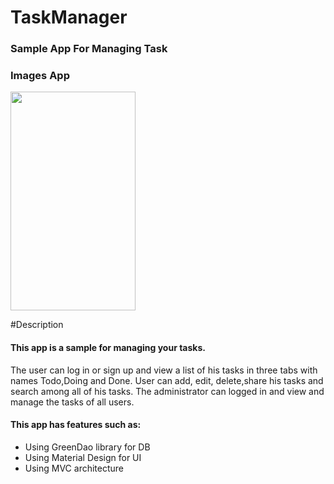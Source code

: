 # TaskManager
### Sample App For Managing Task
### Images App
<p float="left">
<img src="https://user-images.githubusercontent.com/54942560/98394985-691ce900-2010-11eb-9c51-566229ada346.jpg"
width="200" height="350">
</p>

#Description
#### This app is a sample for managing your tasks.
The user can log in or sign up and view a list of his tasks in three tabs with names Todo,Doing and Done. User can add, edit, delete,share his tasks and search among all of his tasks. The administrator can logged in and view and manage the tasks of all users.
#### This app has features such as:
- Using GreenDao library for DB
- Using Material Design for UI
- Using MVC architecture
